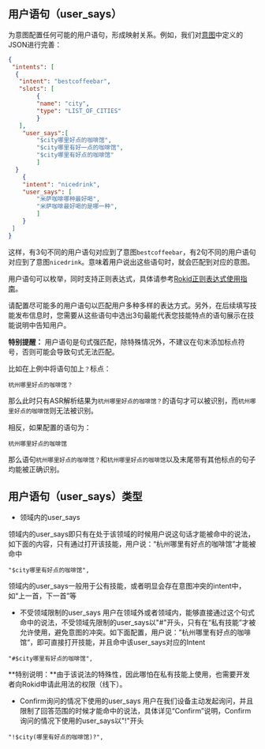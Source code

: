 ## 用户语句（user_says）
为意图配置任何可能的用户语句，形成映射关系。例如，我们对[意图](intend.md)中定义的JSON进行完善：

```json
{
 "intents": [
  {
   "intent": "bestcoffeebar",
   "slots": [
        {
        "name": "city",
        "type": "LIST_OF_CITIES"
        }
   ],
    "user_says":[
        "$city哪里好点的咖啡馆",
        "$city哪里有好一点的咖啡馆",
        "$city哪里有好点的咖啡馆"
        ]
  }
    {
    "intent": "nicedrink",
    "user_says": [
        "米萨咖啡哪种最好喝",
        "米萨咖啡最好喝的是哪一种",
        ]
    }
 ]
}
```

这样，有3句不同的用户语句对应到了意图`bestcoffeebar`，有2句不同的用户语句对应到了意图`nicedrink`。意味着用户说出这些语句时，就会匹配到对应的意图。

用户语句可以枚举，同时支持正则表达式，具体请参考[Rokid正则表达式使用指南](regular-expression.md)。

请配置尽可能多的用户语句以匹配用户多种多样的表达方式。另外，在后续填写技能发布信息时，您需要从这些语句中选出3句最能代表您技能特点的语句展示在技能说明中告知用户。


**特别提醒：**
用户语句是句式强匹配，除特殊情况外，不建议在句末添加标点符号，否则可能会导致句式无法匹配。

比如在上例中将语句加上`？`标点：

```text
杭州哪里好点的咖啡馆？
```

那么此时只有ASR解析结果为`杭州哪里好点的咖啡馆？`的语句才可以被识别，而`杭州哪里好点的咖啡馆`则无法被识别。

相反，如果配置的语句为：

```text
杭州哪里好点的咖啡馆
```
那么语句`杭州哪里好点的咖啡馆？`和`杭州哪里好点的咖啡馆`以及末尾带有其他标点的句子均能被正确识别。


## 用户语句（user_says）类型

* 领域内的user_says

领域内的user_says即只有在处于该领域的时候用户说这句话才能被命中的说法，如下面的内容，只有通过打开该技能，用户说：“杭州哪里有好点的咖啡馆”才能被命中

```
"$city哪里有好点的咖啡馆",
```
领域内的user_says一般用于公有技能，或者明显会存在意图冲突的intent中，如“上一首，下一首”等

* 不受领域限制的user_says
用户在领域外或者领域内，能够直接通过这个句式命中的说法，不受领域先限制的user_says以"#"开头，只有在“私有技能”才被允许使用，避免意图的冲突。如下面配置，用户说：”杭州哪里有好点的咖啡馆“，即可直接打开技能，并且命中该user_says对应的Intent

```
"#$city哪里有好点的咖啡馆",
```

**特别说明：**由于该说法的特殊性，因此哪怕在私有技能上使用，也需要开发者向Rokid申请此用法的权限（线下）。

* Confirm询问的情况下使用的user_says
用户在我们设备主动发起询问，并且限制了回答范围的时候才能命中的说法，具体详见“Confirm”说明，Confirm询问的情况下使用的user_says以"!"开头

```
"!$city(哪里有好点的咖啡馆)?",
```